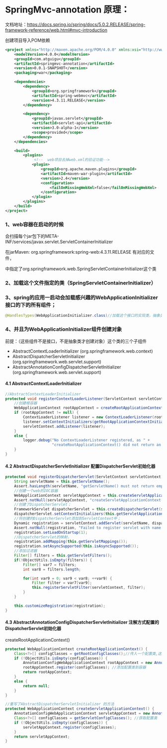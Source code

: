 #        SpringMvc-annotation  原理： 

 文档地址：https://docs.spring.io/spring/docs/5.0.2.RELEASE/spring-framework-reference/web.html#mvc-introduction

创建项目导入POM依赖

~~~xml
<project xmlns="http://maven.apache.org/POM/4.0.0" xmlns:xsi="http://www.w3.org/2001/XMLSchema-instance" xsi:schemaLocation="http://maven.apache.org/POM/4.0.0 http://maven.apache.org/xsd/maven-4.0.0.xsd">
    <modelVersion>4.0.0</modelVersion>
    <groupId>com.atguigu</groupId>
    <artifactId>springmvc-annotation</artifactId>
    <version>0.0.1-SNAPSHOT</version>
    <packaging>war</packaging>

    <dependencies>
        <dependency>
            <groupId>org.springframework</groupId>
            <artifactId>spring-webmvc</artifactId>
            <version>4.3.11.RELEASE</version>
        </dependency>

        <dependency>
            <groupId>javax.servlet</groupId>
            <artifactId>servlet-api</artifactId>
            <version>3.0-alpha-1</version>
            <scope>provided</scope>
        </dependency>
    </dependencies>

    <build>
        <plugins>
             <!--  web项目去掉web.xml的验证功能-->
            <plugin>
                <groupId>org.apache.maven.plugins</groupId>
                <artifactId>maven-war-plugin</artifactId>
                <version>2.4</version>
                <configuration>
                    <failOnMissingWebXml>false</failOnMissingWebXml>
                </configuration>
            </plugin>
        </plugins>
    </build>
</project>
~~~



### 1、web容器在启动的时候

   会扫描每个jar包下的META-INF/services/javax.servlet.ServletContainerInitializer

   在jarMaven: org.springframework:spring-web:4.3.11.RELEASE   有对应的文件，

​    中指定了org.springframework.web.SpringServletContainerInitializer这个类

### 2、加载这个文件指定的类（SpringServletContainerInitializer）

### 3、spring的应用一启动会加载感兴趣的WebApplicationInitializer接口的下的所有组件；

```java
@HandlesTypes(WebApplicationInitializer.class)//加载这个接口的实现类，抽象类，extends
```

### 4、并且为WebApplicationInitializer组件创建对象

   前提：（这些组件不是接口，不是抽象类才创建对象）这个类的三个子组件

- AbstractContextLoaderInitializer (org.springframework.web.context) 
- AbstractDispatcherServletInitializer (org.springframework.web.servlet.support) 
- AbstractAnnotationConfigDispatcherServletInitializer (org.springframework.web.servlet.support) 

 

####    4.1 AbstractContextLoaderInitializer 

~~~java
//AbstractContextLoaderInitializer
protected void registerContextLoaderListener(ServletContext servletContext) {
    //创建根容器
    WebApplicationContext rootAppContext = createRootApplicationContext();
    if (rootAppContext != null) {
        ContextLoaderListener listener = new ContextLoaderListener(rootAppContext);
        listener.setContextInitializers(getRootApplicationContextInitializers());
        servletContext.addListener(listener);
    }
    else {
        logger.debug("No ContextLoaderListener registered, as " +
                     "createRootApplicationContext() did not return an application context");
    }
}
~~~



#### 4.2 AbstractDispatcherServletInitializer  配置DispatcherServlet初始化器

~~~java
protected void registerDispatcherServlet(ServletContext servletContext) {
    String servletName = this.getServletName();
    Assert.hasLength(servletName, "getServletName() must not return empty or null");
    //创建一个web的IOC容器
    WebApplicationContext servletAppContext = this.createServletApplicationContext();
    Assert.notNull(servletAppContext, "createServletApplicationContext() did not return an application context for servlet [" + servletName + "]");
    //创建了DispatcherServlet；
    FrameworkServlet dispatcherServlet = this.createDispatcherServlet(servletAppContext);
    dispatcherServlet.setContextInitializers(this.getServletApplicationContextInitializers());
    //将创建的DispatcherServlet添加到ServletContext中；
    Dynamic registration = servletContext.addServlet(servletName, dispatcherServlet);
    Assert.notNull(registration, "Failed to register servlet with name \'" + servletName + "\'.Check if there is another servlet registered under the same name.");
    registration.setLoadOnStartup(1);
    //DispatcherServlet的映射，
    registration.addMapping(this.getServletMappings());
    registration.setAsyncSupported(this.isAsyncSupported());
    //添加过滤器
    Filter[] filters = this.getServletFilters();
    if(!ObjectUtils.isEmpty(filters)) {
        Filter[] var7 = filters;
        int var8 = filters.length;

        for(int var9 = 0; var9 < var8; ++var9) {
            Filter filter = var7[var9];
            this.registerServletFilter(servletContext, filter);
        }
    }

    this.customizeRegistration(registration);
}
~~~

#### 4.3 AbstractAnnotationConfigDispatcherServletInitializer 注解方式配置的DispatcherServlet初始化器

createRootApplicationContext()

~~~java
protected WebApplicationContext createRootApplicationContext() {
    Class<?>[] configClasses = getRootConfigClasses();//传入一个配置类,这个抽象的，留给我们自己写的
    if (!ObjectUtils.isEmpty(configClasses)) {
        AnnotationConfigWebApplicationContext rootAppContext = new AnnotationConfigWebApplicationContext();
        rootAppContext.register(configClasses); //添加配置类到容器
        return rootAppContext;
    }
    else {
        return null;
    }
}
~~~



```java
//重写了AbstractDispatcherServletInitializer 的方法
protected WebApplicationContext createServletApplicationContext() {
    AnnotationConfigWebApplicationContext servletAppContext = new AnnotationConfigWebApplicationContext();// //创建web的ioc容器
    Class<?>[] configClasses = getServletConfigClasses(); //获取配置类
    if (!ObjectUtils.isEmpty(configClasses)) {
        servletAppContext.register(configClasses);
    }
    return servletAppContext;
}
```